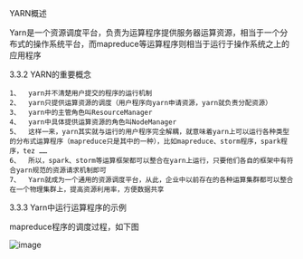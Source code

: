 YARN概述

Yarn是一个资源调度平台，负责为运算程序提供服务器运算资源，相当于一个分布式的操作系统平台，而mapreduce等运算程序则相当于运行于操作系统之上的应用程序

3.3.2 YARN的重要概念

    1、	yarn并不清楚用户提交的程序的运行机制
    2、	yarn只提供运算资源的调度（用户程序向yarn申请资源，yarn就负责分配资源）
    3、	yarn中的主管角色叫ResourceManager
    4、	yarn中具体提供运算资源的角色叫NodeManager
    5、	这样一来，yarn其实就与运行的用户程序完全解耦，就意味着yarn上可以运行各种类型的分布式运算程序（mapreduce只是其中的一种），比如mapreduce、storm程序，spark程序，tez ……
    6、	所以，spark、storm等运算框架都可以整合在yarn上运行，只要他们各自的框架中有符合yarn规范的资源请求机制即可
    7、	Yarn就成为一个通用的资源调度平台，从此，企业中以前存在的各种运算集群都可以整合在一个物理集群上，提高资源利用率，方便数据共享

3.3.3 Yarn中运行运算程序的示例

mapreduce程序的调度过程，如下图

![image](https://github.com/tang-engineer/Bigdata-learn/blob/master/Hadoop/Yarn/images/MR%E8%B0%83%E5%BA%A6%E8%BF%87%E7%A8%8B.png)
